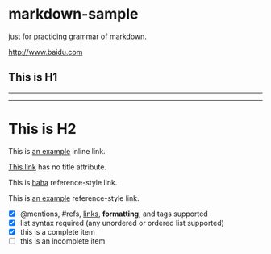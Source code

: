 # markdown-sample
just for practicing grammar of markdown.

<http://www.baidu.com>

This is H1
-
-----
****
This is H2
==========

This is [an example](http://example.com/ "Title") inline link.

[This link](http://example.net/) has no title attribute.

This is  [haha][foo] reference-style link.



[foo]: http://example.com/  "Optional Title Here"
[foo]: http://example.com/  'Optional Title Here'
[foo]: http://example.com/  (Optional Title Here)


This is [an example][id] reference-style link.

[id]: http://example.com/  "Optional Title Here"


- [x] @mentions, #refs, [links](), **formatting**, and <del>tags</del> supported
- [x] list syntax required (any unordered or ordered list supported)
- [x] this is a complete item
- [ ] this is an incomplete item
